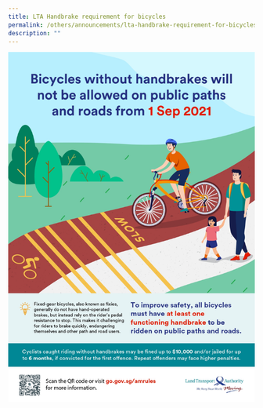 ```yaml
---
title: LTA Handbrake requirement for bicycles
permalink: /others/announcements/lta-handbrake-requirement-for-bicycles
description: ""
---
```


![LTA](/images/LTA%20handbrake%20requirements%20for%20bicycles.jpg)